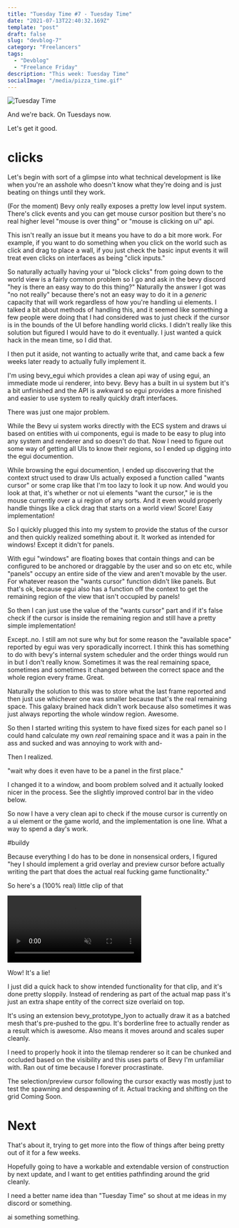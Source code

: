 ```yaml
---
title: "Tuesday Time #7 - Tuesday Time"
date: "2021-07-13T22:40:32.169Z"
template: "post"
draft: false
slug: "devblog-7"
category: "Freelancers"
tags:
  - "Devblog"
  - "Freelance Friday"
description: "This week: Tuesday Time"
socialImage: "/media/pizza_time.gif"
---
```

![Tuesday Time](/media/pizza_time.gif)

And we're back. On Tuesdays now.

Let's get it good.

# clicks

Let's begin with sort of a glimpse into what technical development is like when you're an asshole who doesn't know what they're doing and is just beating on things until they work.

(For the moment) Bevy only really exposes a pretty low level input system. There's click events and you can get mouse cursor position but there's no real higher level "mouse is over thing" or "mouse is clicking on ui" api.

This isn't really an issue but it means you have to do a bit more work. For example, if you want to do something when you click on the world such as click and drag to place a wall, if you just check the basic input events it will treat even clicks on interfaces as being "click inputs."

So naturally actually having your ui "block clicks" from going down to the world view is a fairly common problem so I go and ask in the bevy discord "hey is there an easy way to do this thing?" Naturally the answer I got was "no not really" because there's not an easy way to do it in a _generic_ capacity that will work regardless of how you're handling ui elements. I talked a bit about methods of handling this, and it seemed like something a few people were doing that I had considered was to just check if the cursor is in the bounds of the UI before handling world clicks. I didn't really like this solution but figured I would have to do it eventually. I just wanted a quick hack in the mean time, so I did that.

I then put it aside, not wanting to actually write that, and came back a few weeks later ready to actually fully implement it.

I'm using bevy_egui which provides a clean api way of using egui, an immediate mode ui renderer, into bevy. Bevy has a built in ui system but it's a bit unfinished and the API is awkward so egui provides a more finished and easier to use system to really quickly draft interfaces.

There was just one major problem.

While the Bevy ui system works directly with the ECS system and draws ui based on entities with ui components, egui is made to be easy to plug into any system and renderer and so doesn't do that. Now I need to figure out some way of getting all UIs to know their regions, so I ended up digging into the egui documention.

While browsing the egui documention, I ended up discovering that the context struct used to draw UIs actually exposed a function called "wants cursor" or some crap like that I'm too lazy to look it up now. And would you look at that, it's whether or not ui elements "want the cursor," ie is the mouse currently over a ui region of any sorts. And it even would properly handle things like a click drag that starts on a world view! Score! Easy implementation!


So I quickly plugged this into my system to provide the status of the cursor and then quickly realized something about it. It worked as intended for windows! Except it didn't for panels.


With egui "windows" are floating boxes that contain things and can be configured to be anchored or draggable by the user and so on etc etc, while "panels" occupy an entire side of the view and aren't movable by the user. For whatever reason the "wants cursor" function didn't like panels. But that's ok, because egui also has a function off the context to get the remaining region of the view that isn't occupied by panels!


So then I can just use the value of the "wants cursor" part and if it's false check if the cursor is inside the remaining region and still have a pretty simple implementation!


Except..no. I still am not sure why but for some reason the "available space" reported by egui was very sporadically incorrect. I think this has something to do with bevy's internal system scheduler and the order things would run in but I don't really know. Sometimes it was the real remaining space, sometimes  and sometimes it changed between the correct space and the whole region every frame. Great.


Naturally the solution to this was to store what the last frame reported and then just use whichever one was smaller because that's the real remaining space. This galaxy brained hack didn't work because also sometimes it was just always reporting the whole window region. Awesome.


So then I started writing this system to have fixed sizes for each panel so I could hand calculate my own _real_ remaining space and it was a pain in the ass and sucked and was annoying to work with and-


Then I realized.


"wait why does it even have to be a panel in the first place."


I changed it to a window, and boom problem solved and it actually looked nicer in the process. See the slightly improved control bar in the video below.


So now I have a very clean api to check if the mouse cursor is currently on a ui element or the game world, and the implementation is one line. What a way to spend a day's work.


#buildy


Because everything I do has to be done in nonsensical orders, I figured "hey I should implement a grid overlay and preview cursor before actually writing the part that does the actual real fucking game functionality."


So here's a (100% real) little clip of that

<video autoplay loop muted playsinline>
  <source src="/media/dev7/simple_thing.mp4" type="video/mp4">
</video>


Wow! It's a lie!


I just did a quick hack to show intended functionality for that clip, and it's done pretty sloppily. Instead of rendering as part of the actual map pass it's just an extra shape entity of the correct size overlaid on top.


It's using an extension bevy_prototype_lyon to actually draw it as a batched mesh that's pre-pushed to the gpu. It's borderline free to actually render as a result which is awesome. Also means it moves around and scales super cleanly.


I need to properly hook it into the tilemap renderer so it can be chunked and occluded based on the visibility and this uses parts of Bevy I'm unfamiliar with. Ran out of time because I forever procrastinate.


The selection/preview cursor following the cursor exactly was mostly just to test the spawning and despawning of it.  Actual tracking and shifting on the grid Coming Soon.


# Next


That's about it, trying to get more into the flow of things after being pretty out of it for a few weeks.


Hopefully going to have a workable and extendable version of construction by next update, and I want to get entities pathfinding around the grid cleanly.


I need a better name idea than "Tuesday Time" so shout at me ideas in my discord or something.


ai something something.
